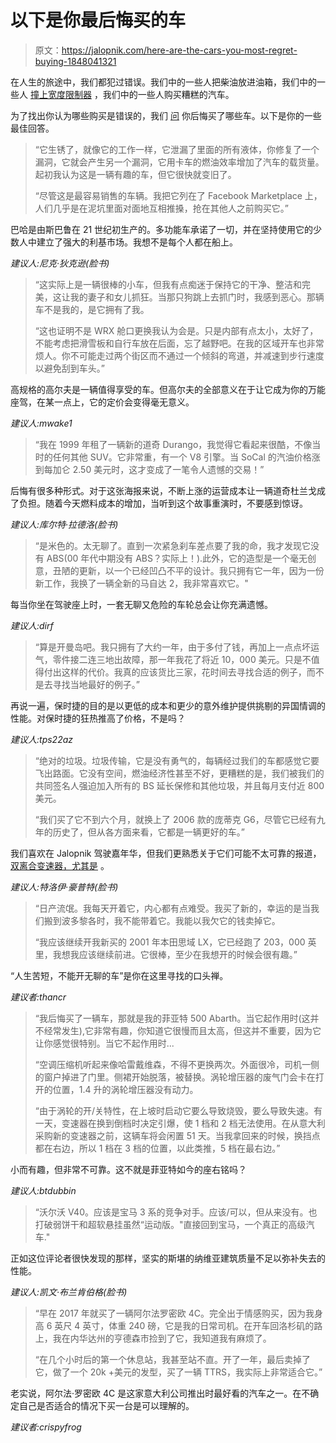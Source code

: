 # 以下是你最后悔买的车

> 原文：<https://jalopnik.com/here-are-the-cars-you-most-regret-buying-1848041321>

在人生的旅途中，我们都犯过错误。我们中的一些人把柴油放进油箱，我们中的一些人 [撞上宽度限制器](https://jalopnik.com/nothing-is-safe-from-this-width-restrictor-intent-on-de-1847947739) ，我们中的一些人购买糟糕的汽车。

为了找出你认为哪些购买是错误的，我们 [问](https://jalopnik.com/what-car-do-you-regret-buying-1848038635) 你后悔买了哪些车。以下是你的一些最佳回答。

> “它生锈了，就像它的工作一样，它泄漏了里面的所有液体，你修复了一个漏洞，它就会产生另一个漏洞，它用卡车的燃油效率增加了汽车的载货量。起初我认为这是一辆有趣的车，但它很快就变旧了。
> 
> “尽管这是最容易销售的车辆。我把它列在了 Facebook Marketplace 上，人们几乎是在泥坑里面对面地互相推搡，抢在其他人之前购买它。”

巴哈是由斯巴鲁在 21 世纪初生产的。多功能车承诺了一切，并在坚持使用它的少数人中建立了强大的利基市场。我想不是每个人都在船上。

*建议人:尼克·狄克逊(脸书)*

> “这实际上是一辆很棒的小车，但我有点痴迷于保持它的干净、整洁和完美，这让我的妻子和女儿抓狂。当那只狗跳上去抓门时，我感到恶心。那辆车不是我的，是它拥有了我。
> 
> “这也证明不是 WRX 舱口更换我认为会是。只是内部有点太小，太好了，不能考虑把滑雪板和自行车放在后面，忘了越野吧。在我的区域开车也非常烦人。你不可能走过两个街区而不通过一个倾斜的弯道，并减速到步行速度以避免刮到车头。”

高规格的高尔夫是一辆值得享受的车。但高尔夫的全部意义在于让它成为你的万能座驾，在某一点上，它的定价会变得毫无意义。

*建议人:mwake1*

> “我在 1999 年租了一辆新的道奇 Durango，我觉得它看起来很酷，不像当时的任何其他 SUV。它非常重，有一个 V8 引擎。当 SoCal 的汽油价格涨到每加仑 2.50 美元时，这才变成了一笔令人遗憾的交易！”

后悔有很多种形式。对于这张海报来说，不断上涨的运营成本让一辆道奇杜兰戈成了负担。随着今天燃料成本的增加，当听到这个故事重演时，不要感到惊讶。

*建议人:库尔特·拉德洛(脸书)*

> “是米色的。太无聊了。直到一次紧急刹车差点要了我的命，我才发现它没有 ABS(00 年代中期没有 ABS？实际上！).此外，它的造型是一个毫无创意，丑陋的更新，以一个已经凹凸不平的设计。我只拥有它一年，因为一份新工作，我换了一辆全新的马自达 2，我非常喜欢它。"

每当你坐在驾驶座上时，一套无聊又危险的车轮总会让你充满遗憾。

*建议人:dirf*

> “算是开曼岛吧。我只拥有了大约一年，由于多付了钱，再加上一点点坏运气，零件接二连三地出故障，那一年我花了将近 10，000 美元。只是不值得付出这样的代价。我真的应该货比三家，花时间去寻找合适的例子，而不是去寻找当地最好的例子。”

再说一遍，保时捷的目的是以更低的成本和更少的意外维护提供挑剔的异国情调的性能。对保时捷的狂热推高了价格，不是吗？

*建议人:tps22az*

> “绝对的垃圾。垃圾传输，它是没有勇气的，每辆经过我们的车都感觉它要飞出路面。它没有空间，燃油经济性甚至不好，更糟糕的是，我们被我们的共同签名人强迫加入所有的 BS 延长保修和其他垃圾，并且每月支付近 800 美元。
> 
> “我们买了它不到六个月，就换上了 2006 款的庞蒂克 G6，尽管它已经有九年的历史了，但从各方面来看，它都是一辆更好的车。”

我们喜欢在 Jalopnik 驾驶嘉年华，但我们更熟悉关于它们可能不太可靠的报道， [双离合变速器，尤其是](https://jalopnik.com/fords-dual-clutch-transmission-continues-to-be-a-disast-1837238730) 。

*建议人:特洛伊·豪普特(脸书)*

> “日产流氓。我每天开着它，内心都有点难受。我买了新的，幸运的是当我们搬到波多黎各时，我不能带着它。我能以我欠它的钱卖掉它。
> 
> “我应该继续开我新买的 2001 年本田思域 LX，它已经跑了 203，000 英里，我想我应该继续前进。它很棒，至少在我想开的时候会很有趣。”

“人生苦短，不能开无聊的车”是你在这里寻找的口头禅。

*建议者:thancr*

> “我后悔买了一辆车，那就是我的菲亚特 500 Abarth。当它起作用时(这并不经常发生),它非常有趣，你知道它很慢而且太高，但这并不重要，因为它让你感觉很特别。当它不起作用时...
> 
> “空调压缩机听起来像哈雷戴维森，不得不更换两次。外面很冷，司机一侧的窗户掉进了门里。侧裙开始脱落，被替换。涡轮增压器的废气门会卡在打开的位置，1.4 升的涡轮增压器没有动力。
> 
> “由于涡轮的开/关特性，在上坡时启动它要么导致烧毁，要么导致失速。有一天，变速器在换到倒档时决定引爆，使 1 档和 2 档无法使用。在从意大利采购新的变速器之前，这辆车将会闲置 51 天。当我拿回来的时候，换挡点都在右边，所以 1 档在 3 档的位置，以此类推，5 档在最右边。”

小而有趣，但非常不可靠。这不就是菲亚特如今的座右铭吗？

*建议人:btdubbin*

> “沃尔沃 V40。应该是宝马 3 系的竞争对手。应该/可以，但从来没有。也打破弱饼干和超软悬挂虽然“运动版。"直接回到宝马，一个真正的高级汽车."

正如这位评论者很快发现的那样，坚实的斯堪的纳维亚建筑质量不足以弥补失去的性能。

*建议人:凯文·布兰肯伯格(脸书)*

> “早在 2017 年就买了一辆阿尔法罗密欧 4C。完全出于情感购买，因为我身高 6 英尺 4 英寸，体重 240 磅，它是我的日常司机。在开车回洛杉矶的路上，我在内华达州的亨德森市捡到了它，我知道我有麻烦了。
> 
> “在几个小时后的第一个休息站，我甚至站不直。开了一年，最后卖掉了它，做了一个 20k +美元的发型，买了一辆 TTRS，我实际上非常适合它。”

老实说，阿尔法·罗密欧 4C 是这家意大利公司推出时最好看的汽车之一。在不确定自己是否适合的情况下买一台是可以理解的。

*建议者:crispyfrog*